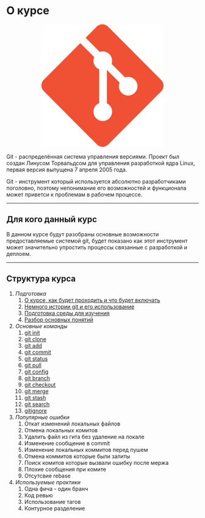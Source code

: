 # О курсе

<p align="center">
  <img width="320px" height="320px" src="git.png" alt="logo"/>
</p>

Git - распределённая система управления версиями. Проект был создан Линусом Торвальдсом для управления разработкой ядра Linux, первая версия выпущена 7 апреля 2005 года.

Git - инструмент который используется абсолютно разработчиками поголовно, поэтому непонимание его возможностей и функционала может приветси к проблемам в рабочем процессе.

---

## Для кого данный курс

В данном курсе будут разобраны основные возможности предоставляемые системой git, будет показано как этот инструмент может значительно упростить процессы связанные с разработкой и деплоем.

---


## Структура курса

1. *Подготовка*
    1. [О курсе, как будет проходить и что будет включать](1.%20Подготовка/1.md)
    1. [Немного истории git и его использование](1.%20Подготовка/2.md)
    1. [Подготовка среды для изучения](1.%20Подготовка/3.md)
    1. [Разбор основных понятий](1.%20Подготовка/4.md)
1. *Основные команды*
    1. [git init](2.%20Основные%20команды/a.md)
    1. [git clone](2.%20Основные%20команды/b.md)
    1. [git add](2.%20Основные%20команды/c.md)
    1. [git commit](2.%20Основные%20команды/d.md)
    1. [git status](2.%20Основные%20команды/e.md)
    1. [git pull](2.%20Основные%20команды/f.md)
    1. [git config](2.%20Основные%20команды/g.md)
    1. [git branch](2.%20Основные%20команды/h.md)
    1. [git checkout](2.%20Основные%20команды/j.md)
    1. [git merge](2.%20Основные%20команды/k.md)
    1. [git stash](2.%20Основные%20команды/l.md)
    1. [git search](2.%20Основные%20команды/m.md)
    1. [gitignore](2.%20Основные%20команды/n.md)
1. *Популярные ошибки*
    1. Откат изменений локальных файлов
    1. Отмена локальных комитов
    1. Удалить файл из гита без удаление на локале
    1. Изменение сообщение в commit
    1. Изменение локальных коммитов перед пушем
    1. Отмена коммитов которые были залиты
    1. Поиск комитов которые вызвали ошибку после мержа
    1. Плохие сообщения при комите
    1. Отсутсвие rebase
1. *Используемые практики*
    1. Одна фича - один бранч
    1. Код ревью
    1. Использование тагов
    1. Контурное разделение

